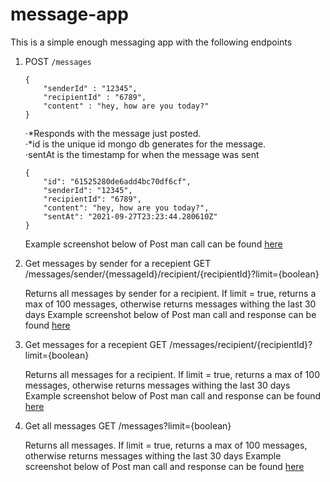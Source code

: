 # message-app

This is a simple enough messaging app with the following endpoints

1. POST ```/messages```
    
    ``` 
    {
        "senderId" : "12345",
        "recipientId" : "6789",
        "content" : "hey, how are you today?"
    }   
    ```
    ⋅*Responds with the message just posted.           
    ⋅*id is the unique id mongo db generates for the message.       
    ⋅sentAt is the timestamp for when the message was sent     
    ```
    {
        "id": "61525280de6add4bc70df6cf",
        "senderId": "12345",
        "recipientId": "6789",
        "content": "hey, how are you today?",
        "sentAt": "2021-09-27T23:23:44.280610Z"
    }
    ```
    Example screenshot below of Post man call can be found [here](https://github.com/elliotloftus/message-app/blob/main/postmanScreenshots/Post-example.png)

2. Get messages by sender for a recepient
    GET /messages/sender/{messageId}/recipient/{recipientId}?limit={boolean}

    Returns all messages by sender for a recipient. If limit = true, returns a max of 100 messages, otherwise returns messages withing the last 30 days
    Example screenshot below of Post man call and response can be found [here](https://github.com/elliotloftus/message-app/blob/main/postmanScreenshots/Get-message-by-recipient-and-sender.png)

3. Get messages for a recepient
    GET /messages/recipient/{recipientId}?limit={boolean}

    Returns all messages for a recipient. If limit = true, returns a max of 100 messages, otherwise returns messages withing the last 30 days
    Example screenshot below of Post man call and response can be found [here](https://github.com/elliotloftus/message-app/blob/main/postmanScreenshots/Get-message-by-recipient.png)

4. Get all messages
    GET /messages?limit={boolean}

    Returns all messages. If limit = true, returns a max of 100 messages, otherwise returns messages withing the last 30 days
    Example screenshot below of Post man call and response can be found [here](https://github.com/elliotloftus/message-app/blob/main/postmanScreenshots/Get-All-messages.png)
